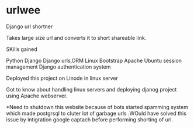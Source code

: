 # urlwee
Django url shortner


Takes large size url and converts it to short shareable link.

SKills gained

Python
Django 
Django urls,ORM
Linux
Bootstrap
Apache
Ubuntu
session management
Django authentication system

Deployed this project on Linode in linux server

Got to know about handling linux servers and deploying djanog project using Apache webserver.

*Need to shutdown this website because of bots started spamming  system which made postgrsql to cluter lot of garbage urls .WOuld have solved this issue by intigration 
google captach before performing shorting of url.





